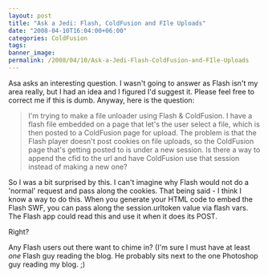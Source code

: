 ```yaml
---
layout: post
title: "Ask a Jedi: Flash, ColdFusion and FIle Uploads"
date: "2008-04-10T16:04:00+06:00"
categories: ColdFusion 
tags: 
banner_image: 
permalink: /2008/04/10/Ask-a-Jedi-Flash-ColdFusion-and-FIle-Uploads
---
```


Asa asks an interesting question. I wasn't going to answer as Flash isn't my area really, but I had an idea and I figured I'd suggest it. Please feel free to correct me if this is dumb. Anyway, here is the question:

<blockquote>
<p>
I'm trying to make a file unloader using Flash & ColdFusion. I have a flash file embedded on a page that let's the user select a file, which is then posted to a ColdFusion page for upload. The problem is that the Flash player doesn't post
cookies on file uploads, so the ColdFusion page that's getting posted to is under a new session. Is there a way to append the cfid to the url and have ColdFusion use that session instead of making a new one?
</p>
</blockquote>

So I was a bit surprised by this. I can't imagine why Flash would not do a 'normal' request and pass along the cookies. That being said - I think I know a way to do this. When you generate your HTML code to embed the Flash SWF, you can pass along the session.urltoken value via flash vars. The Flash app could read this and use it when it does its POST.

Right? 

Any Flash users out there want to chime in? (I'm sure I must have at least <i>one</i> Flash guy reading the blog. He probably sits next to the one Photoshop guy reading my blog. ;)